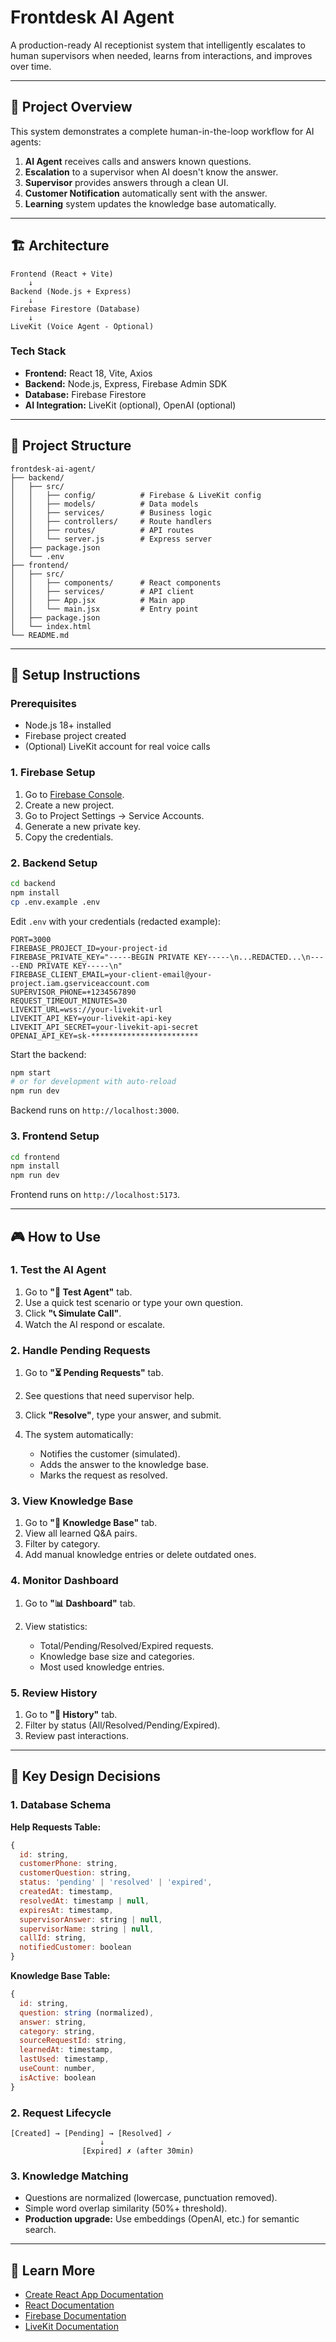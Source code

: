 # Frontdesk AI Agent

A production-ready AI receptionist system that intelligently escalates to human supervisors when needed, learns from interactions, and improves over time.

---


## 🎯 Project Overview

This system demonstrates a complete human-in-the-loop workflow for AI agents:

1. **AI Agent** receives calls and answers known questions.
2. **Escalation** to a supervisor when AI doesn't know the answer.
3. **Supervisor** provides answers through a clean UI.
4. **Customer Notification** automatically sent with the answer.
5. **Learning** system updates the knowledge base automatically.

---

## 🏗️ Architecture

```
Frontend (React + Vite)
    ↓
Backend (Node.js + Express)
    ↓
Firebase Firestore (Database)
    ↓
LiveKit (Voice Agent - Optional)
```

### Tech Stack

* **Frontend:** React 18, Vite, Axios
* **Backend:** Node.js, Express, Firebase Admin SDK
* **Database:** Firebase Firestore
* **AI Integration:** LiveKit (optional), OpenAI (optional)

---

## 📁 Project Structure

```
frontdesk-ai-agent/
├── backend/
│   ├── src/
│   │   ├── config/          # Firebase & LiveKit config
│   │   ├── models/          # Data models
│   │   ├── services/        # Business logic
│   │   ├── controllers/     # Route handlers
│   │   ├── routes/          # API routes
│   │   └── server.js        # Express server
│   ├── package.json
│   └── .env
├── frontend/
│   ├── src/
│   │   ├── components/      # React components
│   │   ├── services/        # API client
│   │   ├── App.jsx          # Main app
│   │   └── main.jsx         # Entry point
│   ├── package.json
│   └── index.html
└── README.md
```

---

## 🚀 Setup Instructions

### Prerequisites

* Node.js 18+ installed
* Firebase project created
* (Optional) LiveKit account for real voice calls

### 1. Firebase Setup

1. Go to [Firebase Console](https://console.firebase.google.com/).
2. Create a new project.
3. Go to Project Settings → Service Accounts.
4. Generate a new private key.
5. Copy the credentials.

### 2. Backend Setup

```bash
cd backend
npm install
cp .env.example .env
```

Edit `.env` with your credentials (redacted example):

```env
PORT=3000
FIREBASE_PROJECT_ID=your-project-id
FIREBASE_PRIVATE_KEY="-----BEGIN PRIVATE KEY-----\n...REDACTED...\n-----END PRIVATE KEY-----\n"
FIREBASE_CLIENT_EMAIL=your-client-email@your-project.iam.gserviceaccount.com
SUPERVISOR_PHONE=+1234567890
REQUEST_TIMEOUT_MINUTES=30
LIVEKIT_URL=wss://your-livekit-url
LIVEKIT_API_KEY=your-livekit-api-key
LIVEKIT_API_SECRET=your-livekit-api-secret
OPENAI_API_KEY=sk-************************
```

Start the backend:

```bash
npm start
# or for development with auto-reload
npm run dev
```

Backend runs on `http://localhost:3000`.

### 3. Frontend Setup

```bash
cd frontend
npm install
npm run dev
```

Frontend runs on `http://localhost:5173`.

---

## 🎮 How to Use

### 1. Test the AI Agent

1. Go to **"🧪 Test Agent"** tab.
2. Use a quick test scenario or type your own question.
3. Click **"📞 Simulate Call"**.
4. Watch the AI respond or escalate.

### 2. Handle Pending Requests

1. Go to **"⏳ Pending Requests"** tab.
2. See questions that need supervisor help.
3. Click **"Resolve"**, type your answer, and submit.
4. The system automatically:

   * Notifies the customer (simulated).
   * Adds the answer to the knowledge base.
   * Marks the request as resolved.

### 3. View Knowledge Base

1. Go to **"🧠 Knowledge Base"** tab.
2. View all learned Q&A pairs.
3. Filter by category.
4. Add manual knowledge entries or delete outdated ones.

### 4. Monitor Dashboard

1. Go to **"📊 Dashboard"** tab.
2. View statistics:

   * Total/Pending/Resolved/Expired requests.
   * Knowledge base size and categories.
   * Most used knowledge entries.

### 5. Review History

1. Go to **"📜 History"** tab.
2. Filter by status (All/Resolved/Pending/Expired).
3. Review past interactions.

---

## 🔑 Key Design Decisions

### 1. Database Schema

**Help Requests Table:**

```javascript
{
  id: string,
  customerPhone: string,
  customerQuestion: string,
  status: 'pending' | 'resolved' | 'expired',
  createdAt: timestamp,
  resolvedAt: timestamp | null,
  expiresAt: timestamp,
  supervisorAnswer: string | null,
  supervisorName: string | null,
  callId: string,
  notifiedCustomer: boolean
}
```

**Knowledge Base Table:**

```javascript
{
  id: string,
  question: string (normalized),
  answer: string,
  category: string,
  sourceRequestId: string,
  learnedAt: timestamp,
  lastUsed: timestamp,
  useCount: number,
  isActive: boolean
}
```

### 2. Request Lifecycle

```
[Created] → [Pending] → [Resolved] ✓
                    ↓
                [Expired] ✗ (after 30min)
```

### 3. Knowledge Matching

* Questions are normalized (lowercase, punctuation removed).
* Simple word overlap similarity (50%+ threshold).
* **Production upgrade:** Use embeddings (OpenAI, etc.) for semantic search.

---

## 🔗 Learn More

* [Create React App Documentation](https://facebook.github.io/create-react-app/docs/getting-started)
* [React Documentation](https://reactjs.org/)
* [Firebase Documentation](https://firebase.google.com/docs)
* [LiveKit Documentation](https://docs.livekit.io/)
